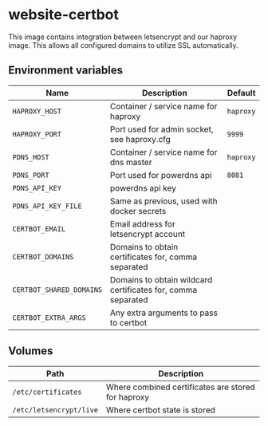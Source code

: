 # website-certbot

This image contains integration between letsencrypt and our haproxy image. This allows all configured domains to utilize SSL automatically.

## Environment variables

| Name | Description | Default |
| ------ | ----------- | ------- |
| `HAPROXY_HOST` | Container / service name for haproxy | `haproxy` |
| `HAPROXY_PORT` | Port used for admin socket, see haproxy.cfg | `9999` |
| `PDNS_HOST` | Container / service name for dns master | `haproxy` |
| `PDNS_PORT` | Port used for powerdns api | `8081` |
| `PDNS_API_KEY` | powerdns api key | |
| `PDNS_API_KEY_FILE` | Same as previous, used with docker secrets | |
| `CERTBOT_EMAIL` | Email address for letsencrypt account | |
| `CERTBOT_DOMAINS` | Domains to obtain certificates for, comma separated | |
| `CERTBOT_SHARED_DOMAINS` | Domains to obtain wildcard certificates for, comma separated | |
| `CERTBOT_EXTRA_ARGS` | Any extra arguments to pass to certbot | |

## Volumes

| Path | Description |
| ---- | ----------- |
| `/etc/certificates` | Where combined certificates are stored for haproxy |
| `/etc/letsencrypt/live` | Where certbot state is stored |

